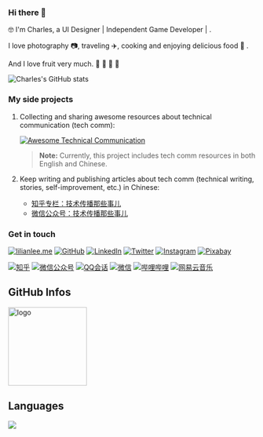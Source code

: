  ### Hi there 👋

🤓 I'm Charles, a UI Designer | Independent Game Developer | .

 I love photography 📷, traveling ✈️, cooking and enjoying delicious food 🥘 .

And I love fruit very much. 🍎 🍓 🥭 🥝

![Charles's GitHub stats](https://github-readme-stats.vercel.app/api?username=charles0122&show_icons=true&theme=tokyonight)

### My side projects

1. Collecting and sharing awesome resources about technical communication (tech comm):

   [![Awesome Technical Communication](https://github-readme-stats.vercel.app/api/pin?username=lilin90&repo=awesome-technical-communication&theme=tokyonight)](https://github.com/lilin90/awesome-technical-communication)

   > **Note:** Currently, this project includes tech comm resources in both English and Chinese.

2. Keep writing and publishing articles about tech comm (technical writing, stories, self-improvement, etc.) in Chinese:

   - [知乎专栏：技术传播那些事儿](https://www.zhihu.com/column/tc-fun)
    - [微信公众号：技术传播那些事儿](https://res.cloudinary.com/lilian-photos/image/upload/v1585391408/cover/wechat-qrcode-scan-to-follow.jpg)


### Get in touch

[![lilianlee.me](https://img.shields.io/badge/lilianlee.me-orange)](https://lilianlee.me/)
[![GitHub](https://img.shields.io/badge/GitHub-grey?logo=github)](https://github.com/lilin90)
[![LinkedIn](https://img.shields.io/badge/LinkedIn-blue?logo=linkedin)](https://www.linkedin.com/in/lilian-lee-54305777/)
[![Twitter](https://img.shields.io/badge/Twitter-white?logo=twitter)](https://twitter.com/lilianlee90/)
[![Instagram](https://img.shields.io/badge/Instagram-white?logo=instagram)](https://www.instagram.com/lilianlee.me/)
[![Pixabay](https://img.shields.io/badge/Pixabay-white?logo=pixabay)](https://pixabay.com/zh/users/lilian90-1322641/)

[![知乎](https://img.shields.io/badge/知乎-blue?logo=zhihu)](https://www.zhihu.com/people/charles0122)
[![微信公众号](https://img.shields.io/badge/微信公众号-white?logo=wechat)](#)
[![QQ会话](https://img.shields.io/badge/QQ-grey?logo=TencentQQ)](http://wpa.qq.com/msgrd?v=3&uin=756337520&site=qq&menu=yes)
[![微信](https://img.shields.io/badge/微信-white?logo=wechat)](http://wpa.weixin.com/msgrd?v=3&uin=charles010122&site=weixin&menu=yes)
[![哔哩哔哩](https://img.shields.io/badge/bilibili-pink?logo=Bilibili)](https://space.bilibili.com/223987409)
[![网易云音乐](https://img.shields.io/badge/网易云-white?logo=AppleMusic)](https://music.163.com/#/user/home?id=1331469391)

## GitHub Infos
<img src="https://github-profile-trophy.vercel.app/?username=charles0122&theme=tokyonight&column=7" alt="logo" height="160px" align="center" style="margin: auto;" />

## Languages
<a href="https://github.com/duktig666">
  <img src="https://github-readme-stats.vercel.app/api/top-langs/?username=charles0122&theme=tokyonight" />
</a>


